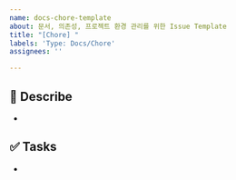 ```yaml
---
name: docs-chore-template
about: 문서, 의존성, 프로젝트 환경 관리를 위한 Issue Template
title: "[Chore] "
labels: 'Type: Docs/Chore'
assignees: ''

---
```


## 📄 Describe

-

## ✅ Tasks

-
